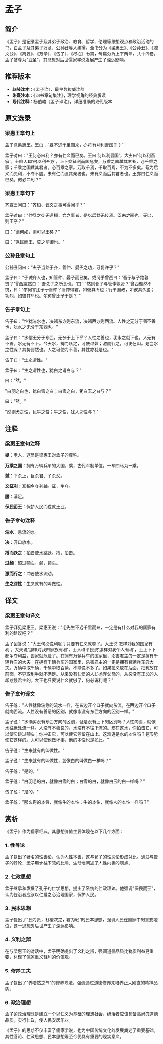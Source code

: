<!--
 * @Author: ylmzfun ylmzfun@foxmail.com
 * @Date: 2024-10-04 09:00:00
 * @LastEditors: ylmzfun ylmzfun@foxmail.com
 * @LastEditTime: 2024-10-04 09:00:00
 * @FilePath: /Users/ylmzfun/Documents/study/note/poetry/国学/四书/孟子.md
 * @Description: 《孟子》- 亚圣孟子的思想精华，性善论的重要阐述
-->

# 孟子

## 简介

《孟子》是记录孟子及其弟子政治、教育、哲学、伦理等思想观点和政治活动的书，由孟子及其弟子万章、公孙丑等人编撰。全书分为《梁惠王》、《公孙丑》、《滕文公》、《离娄》、《万章》、《告子》、《尽心》七篇，每篇分为上下两章，共十四卷。孟子被尊为"亚圣"，其思想对后世儒家学说发展产生了深远影响。

## 推荐版本

- **赵岐注本**：《孟子注》，最早的权威注释
- **朱熹注本**：《四书章句集注》，理学视角的经典解读
- **现代注释**：杨伯峻《孟子译注》，详细准确的现代版本

## 原文选录

### 梁惠王章句上

孟子见梁惠王。王曰："叟不远千里而来，亦将有以利吾国乎？"

孟子对曰："王何必曰利？亦有仁义而已矣。王曰'何以利吾国'，大夫曰'何以利吾家'，士庶人曰'何以利吾身'，上下交征利而国危矣。万乘之国弑其君者，必千乘之家；千乘之国弑其君者，必百乘之家。万取千焉，千取百焉，不为不多矣。苟为后义而先利，不夺不餍。未有仁而遗其亲者也，未有义而后其君者也。王亦曰仁义而已矣，何必曰利？"

### 梁惠王章句下

齐宣王问曰："齐桓、晋文之事可得闻乎？"

孟子对曰："仲尼之徒无道桓、文之事者，是以后世无传焉。臣未之闻也。无以，则王乎？"

曰："德何如，则可以王矣？"

曰："保民而王，莫之能御也。"

### 公孙丑章句上

公孙丑问曰："夫子当路于齐，管仲、晏子之功，可复许乎？"

孟子曰："子诚齐人也，知管仲、晏子而已矣。或问乎曾西曰：'吾子与子路孰贤？'曾西蹴然曰：'吾先子之所畏也。'曰：'然则吾子与管仲孰贤？'曾西艴然不悦，曰：'尔何曾比予于管仲？管仲得君，如彼其专也；行乎国政，如彼其久也；功烈，如彼其卑也。尔何曾比予于是？'"

### 告子章句上

告子曰："性犹湍水也，决诸东方则东流，决诸西方则西流。人性之无分于善不善也，犹水之无分于东西也。"

孟子曰："水信无分于东西，无分于上下乎？人性之善也，犹水之就下也。人无有不善，水无有不下。今夫水，搏而跃之，可使过颡；激而行之，可使在山。是岂水之性哉？其势则然也。人之可使为不善，其性亦犹是也。"

告子曰："生之谓性。"

孟子曰："生之谓性也，犹白之谓白与？"

曰："然。"

"白羽之白也，犹白雪之白；白雪之白，犹白玉之白与？"

曰："然。"

"然则犬之性，犹牛之性；牛之性，犹人之性与？"

## 注释

### 梁惠王章句注释

**叟**：老人，这里是梁惠王对孟子的尊称。

**万乘之国**：拥有万辆兵车的大国。乘，古代军制单位，一车四马为一乘。

**弑**：下杀上，臣杀君、子杀父。

**交征利**：互相争夺利益。征，争夺。

**餍**：满足。

**保民而王**：保护人民而成就王业。

### 告子章句注释

**湍水**：急流的水。

**决**：开口放水。

**搏而跃之**：拍击使水跳跃。搏，拍击。

**过颡**：超过额头。颡，额头。

**激而行之**：冲击使水流动。

**生之谓性**：生来就有的叫做性。

## 译文

### 梁惠王章句译文

孟子拜见梁惠王。梁惠王说："老先生不远千里而来，一定是有什么对我的国家有利的建议吧？"

孟子回答说："大王何必说利呢？只要有仁义就够了。大王说'怎样对我的国家有利'，大夫说'怎样对我的家族有利'，士人和平民说'怎样对我个人有利'，上上下下都争夺利益，国家就危险了。在拥有万辆兵车的国家里，杀害君主的一定是拥有千辆兵车的大夫；在拥有千辆兵车的国家里，杀害君主的一定是拥有百辆兵车的大夫。万辆中取千辆，千辆中取百辆，不能说不多了。如果把义放在后面，把利放在前面，不夺取到手就不满足。从来没有仁爱的人却抛弃父母的，从来没有正义的人却怠慢君主的。大王也只要说仁义就够了，何必说利呢？"

### 告子章句译文

告子说："人性就像湍急的流水一样，在东边开个口子就向东流，在西边开个口子就向西流。人性没有善恶的区别，就像水没有东西方向的区别一样。"

孟子说："水确实没有东西方向的区别，但是没有上下的区别吗？人性向善，就像水往低处流一样。人没有不善良的，水没有不往下流的。现在这水，你拍击它，可以使它跳过额头；你冲击它，可以使它停留在山上。这难道是水的本性吗？是形势使它这样的。人可以使他做坏事，他的本性也是如此。"

告子说："生来就有的叫做性。"

孟子说："生来就有的叫做性，就像白的叫做白一样吗？"

告子说："是的。"

孟子说："白羽毛的白，就像白雪的白；白雪的白，就像白玉的白一样吗？"

告子说："是的。"

孟子说："那么狗的本性，就像牛的本性；牛的本性，就像人的本性一样吗？"

## 赏析

《孟子》作为儒家经典，其思想价值主要体现在以下几个方面：

### 1. 性善论
孟子提出了著名的性善论，认为人性本善，这与荀子的性恶论形成对比。通过与告子的辩论，孟子用水往下流的比喻，生动地阐述了人性向善的观点。

### 2. 仁政思想
孟子继承和发展了孔子的仁学思想，提出了系统的仁政理论。他强调"保民而王"，认为统治者应该以仁爱之心治理国家，保护人民。

### 3. 民本思想
孟子提出了"民为贵，社稷次之，君为轻"的民本思想，强调人民在国家中的重要地位，这一思想对后世产生了深远影响。

### 4. 义利之辨
在与梁惠王的对话中，孟子明确提出了义利之辨，强调道德品质比物质利益更重要，体现了儒家重义轻利的价值观。

### 5. 修养工夫
孟子提出了"养浩然之气"的修养方法，强调通过道德修养来培养正大刚直的精神品质。

### 6. 政治理想
孟子的政治理想是建立一个以仁义为基础的理想社会，统治者应该具备高尚的道德品质，实行仁政，使人民安居乐业。

《孟子》的思想不仅丰富了儒家学说，也为中国传统文化的发展奠定了重要基础。其性善论、仁政思想、民本思想等至今仍具有重要的现实意义。